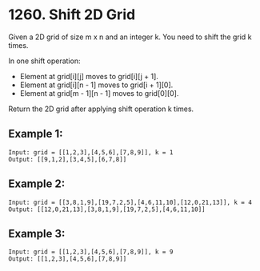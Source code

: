 # 1260. Shift 2D Grid

Given a 2D grid of size m x n and an integer k. You need to shift the grid k times.

In one shift operation:

* Element at grid[i][j] moves to grid[i][j + 1].
* Element at grid[i][n - 1] moves to grid[i + 1][0].
* Element at grid[m - 1][n - 1] moves to grid[0][0].

Return the 2D grid after applying shift operation k times.

## Example 1:

```
Input: grid = [[1,2,3],[4,5,6],[7,8,9]], k = 1
Output: [[9,1,2],[3,4,5],[6,7,8]]
```

## Example 2:

```
Input: grid = [[3,8,1,9],[19,7,2,5],[4,6,11,10],[12,0,21,13]], k = 4
Output: [[12,0,21,13],[3,8,1,9],[19,7,2,5],[4,6,11,10]]
```

## Example 3:

```
Input: grid = [[1,2,3],[4,5,6],[7,8,9]], k = 9
Output: [[1,2,3],[4,5,6],[7,8,9]]
```